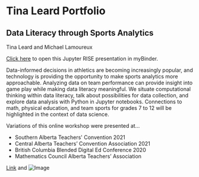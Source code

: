 # Tina Leard Portfolio

## Data Literacy through Sports Analytics
Tina Leard and Michael Lamoureux

<a href = "https://hub.gke2.mybinder.org/user/tinal5-sports-o6j4x2ie/notebooks/sports.ipynb" target="_blank">Click here</a> to open this Jupyter RISE presentation in myBinder.

Data-informed decisions in athletics are becoming increasingly popular, and technology is providing the opportunity to make sports analytics more approachable. Analyzing data on team performance can provide insight into game play while making data literacy meaningful. We situate computational thinking within data literacy, talk about possibilities for data collection, and explore data analysis with Python in Jupyter notebooks. Connections to math, physical education, and team sports for grades 7 to 12 will be highlighted in the context of data science.

Variations of this online workshop were presented at...
- Southern Alberta Teachers' Convention 2021
- Central Alberta Teachers’ Convention Association 2021
- British Columbia Blended Digital Ed Conference 2020
- Mathematics Council Alberta Teachers’ Association

[Link](url) and ![Image](src)
